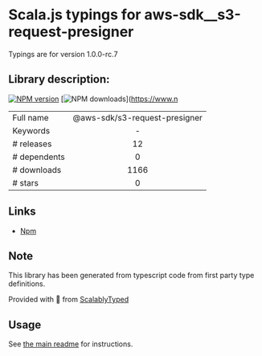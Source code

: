 
# Scala.js typings for aws-sdk__s3-request-presigner

Typings are for version 1.0.0-rc.7

## Library description:
[![NPM version](https://img.shields.io/npm/v/@aws-sdk/s3-request-presigner/preview.svg)](https://www.npmjs.com/package/@aws-sdk/s3-request-presigner) [![NPM downloads](https://img.shields.io/npm/dm/@aws-sdk/s3-request-presigner/preview.svg)](https://www.n

|                    |                 |
| ------------------ | :-------------: |
| Full name          | @aws-sdk/s3-request-presigner |
| Keywords           | - |
| # releases         | 12 |
| # dependents       | 0 |
| # downloads        | 1166 |
| # stars            | 0 |

## Links
- [Npm](https://www.npmjs.com/package/%40aws-sdk%2Fs3-request-presigner)
    


## Note
This library has been generated from typescript code from first party type definitions.

Provided with :purple_heart: from [ScalablyTyped](https://github.com/oyvindberg/ScalablyTyped)

## Usage
See [the main readme](../../readme.md) for instructions.


